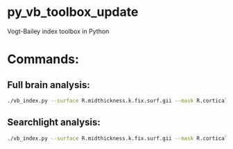 # py_vb_toolbox_update
Vogt-Bailey index toolbox in Python

# Commands:

## Full brain analysis:
```bash
./vb_index.py --surface R.midthickness.k.fix.surf.gii --mask R.cortical.vertices.k.fix.shape.gii --data R.NOISE_cubic_low_res_k.fix.func.gii --output full_brain_test --full-brain
```

## Searchlight analysis:
```bash
./vb_index.py --surface R.midthickness.k.fix.surf.gii --mask R.cortical.vertices.k.fix.shape.gii --data R.NOISE_cubic_low_res_k.fix.func.gii --output searchlight_test
```
